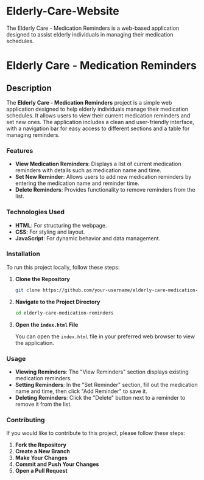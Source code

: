 # Elderly-Care-Website
The Elderly Care - Medication Reminders is a web-based application designed to assist elderly individuals in managing their medication schedules. 

# Elderly Care - Medication Reminders

## Description

The **Elderly Care - Medication Reminders** project is a simple web application designed to help elderly individuals manage their medication schedules. It allows users to view their current medication reminders and set new ones. The application includes a clean and user-friendly interface, with a navigation bar for easy access to different sections and a table for managing reminders.


### Features

- **View Medication Reminders**: Displays a list of current medication reminders with details such as medication name and time.
- **Set New Reminder**: Allows users to add new medication reminders by entering the medication name and reminder time.
- **Delete Reminders**: Provides functionality to remove reminders from the list.

### Technologies Used

- **HTML**: For structuring the webpage.
- **CSS**: For styling and layout.
- **JavaScript**: For dynamic behavior and data management.

### Installation

To run this project locally, follow these steps:

1. **Clone the Repository**

    ```bash
    git clone https://github.com/your-username/elderly-care-medication-reminders.git
    ```

2. **Navigate to the Project Directory**

    ```bash
    cd elderly-care-medication-reminders
    ```

3. **Open the `index.html` File**

    You can open the `index.html` file in your preferred web browser to view the application.

### Usage

- **Viewing Reminders**: The "View Reminders" section displays existing medication reminders.
- **Setting Reminders**: In the "Set Reminder" section, fill out the medication name and time, then click "Add Reminder" to save it.
- **Deleting Reminders**: Click the "Delete" button next to a reminder to remove it from the list.

### Contributing

If you would like to contribute to this project, please follow these steps:

1. **Fork the Repository**
2. **Create a New Branch**
3. **Make Your Changes**
4. **Commit and Push Your Changes**
5. **Open a Pull Request**

